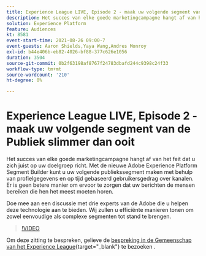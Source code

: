 ```yaml
---
title: Experience League LIVE, Episode 2 - maak uw volgende segment van de Publiek slimmer dan ooit
description: Het succes van elke goede marketingcampagne hangt af van het feit dat u zich juist op uw doelgroep richt. Met de nieuwe Adobe Experience Platform Segment Builder kunt u uw volgende publiekssegment maken met behulp van profielgegevens en op tijd gebaseerd gebruikersgedrag over kanalen. Er is geen betere manier om ervoor te zorgen dat uw berichten de mensen bereiken die hen het meest moeten horen. Doe mee aan een discussie met drie experts van de Adobe die u helpen deze technologie aan te bieden. Wij zullen u efficiënte manieren tonen om zowel eenvoudige als complexe segmenten tot stand te brengen.
solution: Experience Platform
feature: Audiences
kt: 8581
event-start-time: 2021-08-26 09:00-7
event-guests: Aaron Shields,Yaya Wang,Andres Monroy
exl-id: b44e406b-eb82-4026-bf88-377c626e1056
duration: 3504
source-git-commit: 0b2f63198af8767f24783dbafd244c9398c24f33
workflow-type: tm+mt
source-wordcount: '210'
ht-degree: 0%

---
```


# Experience League LIVE, Episode 2 - maak uw volgende segment van de Publiek slimmer dan ooit

Het succes van elke goede marketingcampagne hangt af van het feit dat u zich juist op uw doelgroep richt. Met de nieuwe Adobe Experience Platform Segment Builder kunt u uw volgende publiekssegment maken met behulp van profielgegevens en op tijd gebaseerd gebruikersgedrag over kanalen. Er is geen betere manier om ervoor te zorgen dat uw berichten de mensen bereiken die hen het meest moeten horen.

Doe mee aan een discussie met drie experts van de Adobe die u helpen deze technologie aan te bieden. Wij zullen u efficiënte manieren tonen om zowel eenvoudige als complexe segmenten tot stand te brengen.

>[!VIDEO](https://video.tv.adobe.com/v/336422/?quality=12&learn=on)

Om deze zitting te bespreken, gelieve de [&#x200B; bespreking in de Gemeenschap van het Experience League &#x200B;](https://experienceleaguecommunities.adobe.com/t5/adobe-experience-platform/questions-and-discussion-for-experience-league-live-ep-2-make/m-p/420645#M68){target="_blank"} te bezoeken .


